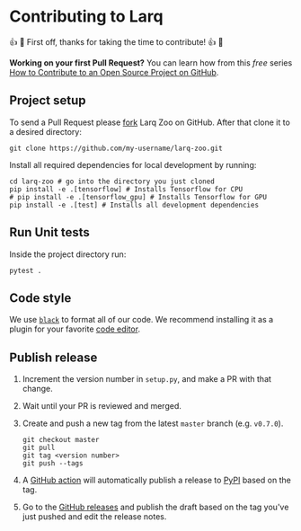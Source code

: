 # Contributing to Larq

👍 🎉 First off, thanks for taking the time to contribute! 👍 🎉

**Working on your first Pull Request?** You can learn how from this _free_ series
[How to Contribute to an Open Source Project on GitHub](https://egghead.io/courses/how-to-contribute-to-an-open-source-project-on-github).

## Project setup

To send a Pull Request please [fork](https://help.github.com/en/articles/fork-a-repo) Larq Zoo on GitHub.
After that clone it to a desired directory:

```shell
git clone https://github.com/my-username/larq-zoo.git
```

Install all required dependencies for local development by running:

```shell
cd larq-zoo # go into the directory you just cloned
pip install -e .[tensorflow] # Installs Tensorflow for CPU
# pip install -e .[tensorflow_gpu] # Installs Tensorflow for GPU
pip install -e .[test] # Installs all development dependencies
```

## Run Unit tests

Inside the project directory run:

```shell
pytest .
```

## Code style

We use [`black`](https://black.readthedocs.io/en/stable/) to format all of our code. We recommend installing it as a plugin for your favorite [code editor](https://black.readthedocs.io/en/stable/editor_integration.html).

## Publish release

1. Increment the version number in `setup.py`, and make a PR with that change.

2. Wait until your PR is reviewed and merged.

3. Create and push a new tag from the latest `master` branch (e.g. `v0.7.0`).

   ```shell
   git checkout master
   git pull
   git tag <version number>
   git push --tags
   ```

4. A [GitHub action](https://github.com/larq/larq/actions) will automatically publish a release to [PyPI](https://pypi.org/) based on the tag.

5. Go to the [GitHub releases](https://github.com/larq/larq/releases) and publish the draft based on the tag you've just pushed and edit the release notes.
